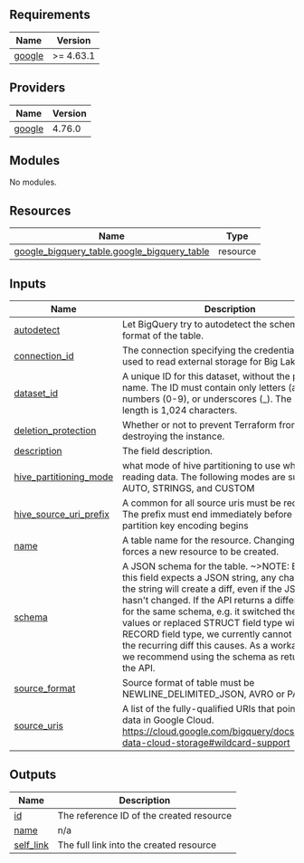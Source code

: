 <!-- BEGIN_TF_DOCS -->
## Requirements

| Name | Version |
|------|---------|
| <a name="requirement_google"></a> [google](#requirement\_google) | >= 4.63.1 |

## Providers

| Name | Version |
|------|---------|
| <a name="provider_google"></a> [google](#provider\_google) | 4.76.0 |

## Modules

No modules.

## Resources

| Name | Type |
|------|------|
| [google_bigquery_table.google_bigquery_table](https://registry.terraform.io/providers/hashicorp/google/latest/docs/resources/bigquery_table) | resource |

## Inputs

| Name | Description | Type | Default | Required |
|------|-------------|------|---------|:--------:|
| <a name="input_autodetect"></a> [autodetect](#input\_autodetect) | Let BigQuery try to autodetect the schema and format of the table. | `bool` | n/a | yes |
| <a name="input_connection_id"></a> [connection\_id](#input\_connection\_id) | The connection specifying the credentials to be used to read external storage for Big Lake table | `string` | n/a | yes |
| <a name="input_dataset_id"></a> [dataset\_id](#input\_dataset\_id) | A unique ID for this dataset, without the project name. The ID must contain only letters (a-z, A-Z), numbers (0-9), or underscores (\_). The maximum length is 1,024 characters. | `string` | n/a | yes |
| <a name="input_deletion_protection"></a> [deletion\_protection](#input\_deletion\_protection) | Whether or not to prevent Terraform from destroying the instance. | `bool` | n/a | yes |
| <a name="input_description"></a> [description](#input\_description) | The field description. | `string` | n/a | yes |
| <a name="input_hive_partitioning_mode"></a> [hive\_partitioning\_mode](#input\_hive\_partitioning\_mode) | what mode of hive partitioning to use when reading data. The following modes are supported AUTO, STRINGS, and CUSTOM | `string` | n/a | yes |
| <a name="input_hive_source_uri_prefix"></a> [hive\_source\_uri\_prefix](#input\_hive\_source\_uri\_prefix) | A common for all source uris must be required. The prefix must end immediately before the partition key encoding begins | `string` | n/a | yes |
| <a name="input_name"></a> [name](#input\_name) | A table name for the resource. Changing this forces a new resource to be created. | `string` | n/a | yes |
| <a name="input_schema"></a> [schema](#input\_schema) | A JSON schema for the table. ~>NOTE: Because this field expects a JSON string, any changes to the string will create a diff, even if the JSON itself hasn't changed. If the API returns a different value for the same schema, e.g. it switched the order of values or replaced STRUCT field type with RECORD field type, we currently cannot suppress the recurring diff this causes. As a workaround, we recommend using the schema as returned by the API. | `string` | `""` | no |
| <a name="input_source_format"></a> [source\_format](#input\_source\_format) | Source format of table must be NEWLINE\_DELIMITED\_JSON, AVRO or PARQUET | `string` | n/a | yes |
| <a name="input_source_uris"></a> [source\_uris](#input\_source\_uris) | A list of the fully-qualified URIs that point to your data in Google Cloud. https://cloud.google.com/bigquery/docs/external-data-cloud-storage#wildcard-support | `list(string)` | n/a | yes |

## Outputs

| Name | Description |
|------|-------------|
| <a name="output_id"></a> [id](#output\_id) | The reference ID of the created resource |
| <a name="output_name"></a> [name](#output\_name) | n/a |
| <a name="output_self_link"></a> [self\_link](#output\_self\_link) | The full link into the created resource |
<!-- END_TF_DOCS -->
